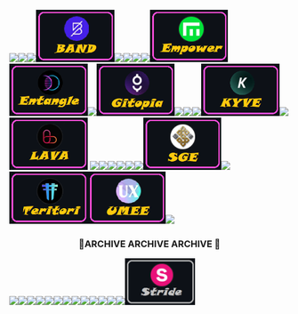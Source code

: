 [<img src='https://user-images.githubusercontent.com/44331529/236690486-4ae0299c-496b-4d53-b1c2-a47968830d89.png' height='94'>](https://github.com/obajay/StateSync-snapshots/tree/main/Projects/Althea)[<img src='https://user-images.githubusercontent.com/44331529/236690604-ebb5ed37-3928-4236-b335-fe0295ca6071.png' height='94'>](https://github.com/obajay/StateSync-snapshots/tree/main/Projects/AndromedaProtocol)[<img src='https://user-images.githubusercontent.com/44331529/236689128-b0f7fc24-0e68-4ead-b380-1164ea2b27c1.png' height='94'>](https://github.com/obajay/StateSync-snapshots/tree/main/Projects/Aura)[<img src='https://github.com/111STAVR111/logo/blob/main/Band-t.png?raw=true' height='94'>](https://github.com/obajay/StateSync-snapshots/tree/main/Projects/BandProtocol)[<img src='https://user-images.githubusercontent.com/44331529/236689173-b5f42065-a52e-46e8-add7-268f189ac313.png' height='94'>](https://github.com/obajay/StateSync-snapshots/tree/main/Projects/Bitcanna)[<img src='https://user-images.githubusercontent.com/44331529/236689388-6103e05e-f0f3-4af6-891f-7486aad1951a.png' height='94'>](https://github.com/obajay/StateSync-snapshots/tree/main/Projects/C4E)[<img src='https://user-images.githubusercontent.com/44331529/236690705-2acfcd58-29e8-479c-b981-0636910b94d8.png' height='94'>](https://github.com/obajay/StateSync-snapshots/tree/main/Projects/Crowd_Control)[<img src='https://user-images.githubusercontent.com/44331529/236690648-a0e9171e-5a85-4aab-a700-63e04dd16e21.png' height='94'>](https://github.com/obajay/StateSync-snapshots/tree/main/Projects/Dymension)[<img src='https://github.com/111STAVR111/logo/blob/main/Empower.png?raw=true' height='94'>](https://github.com/obajay/StateSync-snapshots/tree/main/Projects/Empower)[<img src='https://github.com/111STAVR111/logo/blob/main/Entangle.png?raw=true' height='94'>](https://github.com/obajay/StateSync-snapshots/tree/main/Projects/Entangle)[<img src='https://user-images.githubusercontent.com/44331529/236689070-96f162a3-f7dd-4ed7-8090-4397bf3d88bf.png' height='94'>](https://github.com/obajay/StateSync-snapshots/tree/main/Projects/Eywa)[<img src='https://github.com/111STAVR111/logo/blob/main/Gitopia.png?raw=true' height='94'>](https://github.com/obajay/StateSync-snapshots/tree/main/Projects/Gitopia)[<img src='https://user-images.githubusercontent.com/44331529/236690680-b72cdc52-e70d-4bf6-913b-6863744cf54a.png' height='94'>](https://github.com/obajay/StateSync-snapshots/tree/main/Projects/Hypersign)[<img src='https://user-images.githubusercontent.com/44331529/236675999-82784f59-e94b-4cbf-bed0-0c4842249962.png' height='94'>](https://github.com/obajay/StateSync-snapshots/tree/main/Projects/Jackal)[<img src='https://user-images.githubusercontent.com/44331529/236676303-04f5d35d-02a9-4c81-aefa-9f4e6b32de42.png' height='94'>](https://github.com/obajay/StateSync-snapshots/tree/main/Projects/Juno)[<img src='https://github.com/111STAVR111/logo/blob/main/Kyve.png?raw=true' height='94'>](https://github.com/obajay/StateSync-snapshots/tree/main/Projects/Kyve)[<img src='https://user-images.githubusercontent.com/44331529/236689643-aa9dc26d-416e-4aa4-b7f9-562f1c3acec6.png' height='94'>](https://github.com/obajay/StateSync-snapshots/tree/main/Projects/Lambda)[<img src='https://github.com/111STAVR111/logo/blob/main/Lava.png?raw=true' height='94'>](https://github.com/obajay/StateSync-snapshots/tree/main/Projects/Lava)
[<img src='https://user-images.githubusercontent.com/44331529/236689211-ead79a35-9c21-43e8-beea-b1b9478a9fe3.png' height='94'>](https://github.com/obajay/StateSync-snapshots/tree/main/Projects/Nois)[<img src='https://user-images.githubusercontent.com/44331529/236690531-f2e2e78e-c277-412a-86f7-edaf1cd6f751.png' height='94'>](https://github.com/obajay/StateSync-snapshots/tree/main/Projects/OKP4)[<img src='https://user-images.githubusercontent.com/44331529/236688766-e8a47cbd-8413-4bfb-a875-0c485469934e.png' height='94'>](https://github.com/obajay/StateSync-snapshots/tree/main/Projects/Ojo)[<img src='https://user-images.githubusercontent.com/44331529/236676140-e1704ee0-d3fb-4881-87f2-f6d3f67d1768.png' height='94'>](https://github.com/obajay/StateSync-snapshots/tree/main/Projects/Quicksilver)[<img src='https://user-images.githubusercontent.com/44331529/236688727-bd15c549-4154-4a63-9054-829e6d171652.png' height='94'>](https://github.com/obajay/StateSync-snapshots/tree/main/Projects/Realio)[<img src='https://user-images.githubusercontent.com/44331529/236676916-f92e6316-fea0-43d0-b6bc-80b78874cfb8.png' height='94'>](https://github.com/obajay/StateSync-snapshots/tree/main/Projects/Rebus)[<img src='https://github.com/111STAVR111/logo/blob/main/Sge.png?raw=true' height='94'>](https://github.com/obajay/StateSync-snapshots/tree/main/Projects/Sge)[<img src='https://user-images.githubusercontent.com/44331529/236690756-6c3eb895-260f-40b9-9958-2be35e03bcf7.png' height='94'>](https://github.com/obajay/StateSync-snapshots/tree/main/Projects/Source)[<img src='https://github.com/111STAVR111/logo/blob/main/Teritori.png?raw=true' height='94'>](https://github.com/obajay/StateSync-snapshots/tree/main/Projects/Teritori)[<img src='https://github.com/111STAVR111/logo/blob/main/Umee-t.png?raw=true' height='94'>](https://github.com/obajay/StateSync-snapshots/tree/main/Projects/Umee)[<img src='https://user-images.githubusercontent.com/44331529/236688677-ebfca0c3-901b-4636-97a8-e7970eb95517.png' height='94'>](https://github.com/obajay/StateSync-snapshots/tree/main/Projects/Uptick)


<h3 align="center"> 🔴ARCHIVE ARCHIVE ARCHIVE 🔴</h3>

[<img src='https://user-images.githubusercontent.com/44331529/236692655-5783abba-2b3f-48a8-80e9-a21fb7fb4215.png' height='84'>](https://github.com/obajay/StateSync-snapshots/tree/main/Projects/Agoric)[<img src='https://user-images.githubusercontent.com/44331529/236692868-29ee9490-95d4-43cc-b773-54d5cf8807b1.png' height='84'>](https://github.com/obajay/StateSync-snapshots/tree/main/Projects/Bitsong)[<img src='https://user-images.githubusercontent.com/44331529/236692990-be6ac0a0-6b01-4abf-9ba3-fa1f4cabbc5c.png' height='84'>](https://github.com/obajay/StateSync-snapshots/tree/main/Projects/Coreum)[<img src='https://user-images.githubusercontent.com/44331529/236693053-95fdfee7-a6a9-43cc-a77e-0705e1223d42.png' height='84'>](https://github.com/obajay/StateSync-snapshots/tree/main/Projects/Genesisl1)[<img src='https://user-images.githubusercontent.com/44331529/236693106-bfa07c2a-8cb2-44bd-bc76-a3ddf58945e2.png' height='84'>](https://github.com/obajay/StateSync-snapshots/tree/main/Projects/Gravity_Bridge)[<img src='https://user-images.githubusercontent.com/44331529/236693145-19ee264b-ebaf-41fb-bfa9-3abf2c9cc9fe.png' height='84'>](https://github.com/obajay/StateSync-snapshots/tree/main/Projects/Haqq)[<img src='https://user-images.githubusercontent.com/44331529/236693186-eedc4667-0f1a-41df-9e37-5acdc5a1dd4c.png' height='84'>](https://github.com/obajay/StateSync-snapshots/tree/main/Projects/Humans)[<img src='https://user-images.githubusercontent.com/44331529/236693294-af7bfdef-595e-4612-a62d-f72bb4dc2268.png' height='84'>](https://github.com/obajay/StateSync-snapshots/tree/main/Projects/Mars)[<img src='https://user-images.githubusercontent.com/44331529/236693348-52ed4f09-bb40-487c-af8a-658482ee0b2d.png' height='84'>](https://github.com/obajay/StateSync-snapshots/tree/main/Projects/Neutron)[<img src='https://user-images.githubusercontent.com/44331529/236693414-4eb20002-4048-4e9f-9737-ea55f5f217aa.png' height='84'>](https://github.com/obajay/StateSync-snapshots/tree/main/Projects/Nolus)[<img src='https://user-images.githubusercontent.com/44331529/236693500-5b7944da-7b70-4f79-a067-fe362df0640b.png' height='84'>](https://github.com/obajay/StateSync-snapshots/tree/main/Projects/Pylons)[<img src='https://user-images.githubusercontent.com/44331529/236693554-5b4ac82f-151c-4fe1-bd4e-0b8e668c57cb.png' height='84'>](https://github.com/obajay/StateSync-snapshots/tree/main/Projects/Sao)[<img src='https://user-images.githubusercontent.com/44331529/236693675-534b972e-5197-4b4a-b653-47f18a8bdf65.png' height='84'>](https://github.com/obajay/StateSync-snapshots/tree/main/Projects/Sifchain)[<img src='https://github.com/111STAVR111/logo/blob/main/Stride%20ar.png?raw=true' height='84'>](https://github.com/obajay/StateSync-snapshots/tree/main/Projects/Stride)


